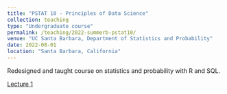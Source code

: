 ```yaml
---
title: "PSTAT 10 - Principles of Data Science"
collection: teaching
type: "Undergraduate course"
permalink: /teaching/2022-summerb-pstat10/
venue: "UC Santa Barbara, Department of Statistics and Probability"
date: 2022-08-01
location: "Santa Barbara, California"
---
```


Redesigned and taught course on statistics and probability with R and SQL.

[Lecture 1](/_courses/pstat10/lectures/Lec1.html)